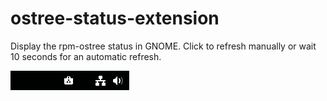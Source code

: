 # ostree-status-extension
Display the rpm-ostree status in GNOME. Click to refresh manually or wait 10 seconds for an automatic refresh.

![screenshot](screenshot.png)
